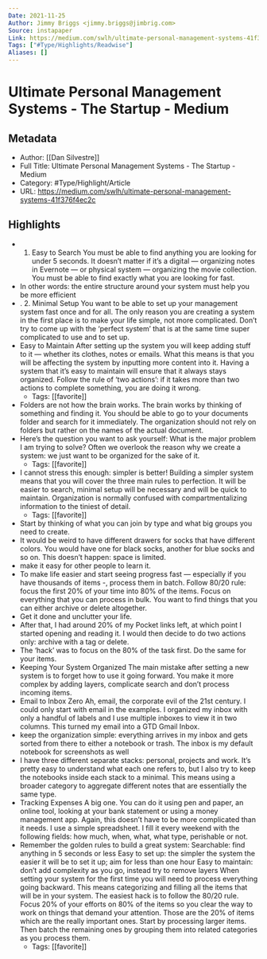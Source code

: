 ```yaml
---
Date: 2021-11-25
Author: Jimmy Briggs <jimmy.briggs@jimbrig.com>
Source: instapaper
Link: https://medium.com/swlh/ultimate-personal-management-systems-41f376f4ec2c
Tags: ["#Type/Highlights/Readwise"]
Aliases: []
---
```

# Ultimate Personal Management Systems - The Startup - Medium

## Metadata
- Author: [[Dan Silvestre]]
- Full Title: Ultimate Personal Management Systems - The Startup - Medium
- Category: #Type/Highlight/Article
- URL: https://medium.com/swlh/ultimate-personal-management-systems-41f376f4ec2c

## Highlights
- 1. Easy to Search
  You must be able to find anything you are looking for under 5 seconds.
  It doesn’t matter if it’s a digital — organizing notes in Evernote — or physical system — organizing the movie collection. You must be able to find exactly what you are looking for fast.
- In other words: the entire structure around your system must help you be more efficient
- .
  2. Minimal Setup
  You want to be able to set up your management system fast once and for all.
  The only reason you are creating a system in the first place is to make your life simple, not more complicated. Don’t try to come up with the ‘perfect system’ that is at the same time super complicated to use and to set up.
- Easy to Maintain
  After setting up the system you will keep adding stuff to it — whether its clothes, notes or emails.
  What this means is that you will be affecting the system by inputting more content into it. Having a system that it’s easy to maintain will ensure that it always stays organized.
  Follow the rule of ‘two actions’: if it takes more than two actions to complete something, you are doing it wrong.
    - Tags: [[favorite]] 
- Folders are not how the brain works. The brain works by thinking of something and finding it. You should be able to go to your documents folder and search for it immediately. The organization should not rely on folders but rather on the names of the actual document.
- Here’s the question you want to ask yourself:
  What is the major problem I am trying to solve?
  Often we overlook the reason why we create a system: we just want to be organized for the sake of it.
    - Tags: [[favorite]] 
- I cannot stress this enough: simpler is better!
  Building a simpler system means that you will cover the three main rules to perfection. It will be easier to search, minimal setup will be necessary and will be quick to maintain.
  Organization is normally confused with compartmentalizing information to the tiniest of detail.
    - Tags: [[favorite]] 
- Start by thinking of what you can join by type and what big groups you need to create.
- It would be weird to have different drawers for socks that have different colors. You would have one for black socks, another for blue socks and so on. This doesn’t happen: space is limited.
- make it easy for other people to learn it.
- To make life easier and start seeing progress fast — especially if you have thousands of items -, process them in batch. Follow 80/20 rule: focus the first 20% of your time into 80% of the items.
  Focus on everything that you can process in bulk. You want to find things that you can either archive or delete altogether.
- Get it done and unclutter your life.
- After that, I had around 20% of my Pocket links left, at which point I started opening and reading it. I would then decide to do two actions only: archive with a tag or delete.
- The ‘hack’ was to focus on the 80% of the task first. Do the same for your items.
- Keeping Your System Organized
  The main mistake after setting a new system is to forget how to use it going forward.
  You make it more complex by adding layers, complicate search and don’t process incoming items.
- Email to Inbox Zero
  Ah, email, the corporate evil of the 21st century. I could only start with email in the examples.
  I organized my inbox with only a handful of labels and I use multiple inboxes to view it in two columns. This turned my email into a GTD Gmail Inbox.
- keep the organization simple: everything arrives in my inbox and gets sorted from there to either a notebook or trash. The inbox is my default notebook for screenshots as well
- I have three different separate stacks: personal, projects and work. It’s pretty easy to understand what each one refers to, but I also try to keep the notebooks inside each stack to a minimal. This means using a broader category to aggregate different notes that are essentially the same type.
- Tracking Expenses
  A big one. You can do it using pen and paper, an online tool, looking at your bank statement or using a money management app.
  Again, this doesn’t have to be more complicated than it needs.
  I use a simple spreadsheet. I fill it every weekend with the following fields: how much, when, what, what type, perishable or not.
- Remember the golden rules to build a great system:
  Searchable: find anything in 5 seconds or less
  Easy to set up: the simpler the system the easier it will be to set it up; aim for less than one hour
  Easy to maintain: don’t add complexity as you go, instead try to remove layers
  When setting your system for the first time you will need to process everything going backward. This means categorizing and filling all the items that will be in your system.
  The easiest hack is to follow the 80/20 rule. Focus 20% of your efforts on 80% of the items so you clear the way to work on things that demand your attention. Those are the 20% of items which are the really important ones.
  Start by processing larger items. Then batch the remaining ones by grouping them into related categories as you process them.
    - Tags: [[favorite]] 
